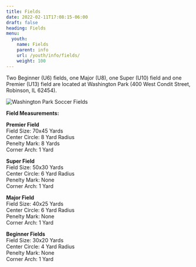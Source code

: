 ```yaml
---
title: Fields
date: 2022-02-11T17:08:15-06:00
draft: false
heading: Fields
menu:
  youth:
    name: Fields
    parent: info
    url: /youth/info/fields/
    weight: 100
---
```

Two Beginner (U6) fields, one Major (U8), one Super (U10) field and one Premier (U13) field are located at Washington Park (400 West Condit Street, Robinson, IL 62454).

![Washington Park Soccer Fields](/img/uploads/fields.png)

**Field Measurements:**  

**Premier Field**\
Field Size: 70x45 Yards\
Center Circle: 8 Yard Radius\
Penelty Mark: 8 Yards\
Corner Arch: 1 Yard  

**Super Field**\
Field Size: 50x30 Yards\
Center Circle: 6 Yard Radius\
Penelty Mark: None\
Corner Arch: 1 Yard  

**Major Field**\
Field Size: 40x25 Yards\
Center Circle: 6 Yard Radius\
Penelty Mark: None\
Corner Arch: 1 Yard  

**Beginner Fields**\
Field Size: 30x20 Yards\
Center Circle: 4 Yard Radius\
Penelty Mark: None\
Corner Arch: 1 Yard